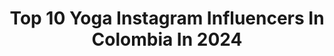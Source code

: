 ---
title: Top 10 Yoga Instagram Influencers In Colombia In 2024
description: >-
  Find top yoga Instagram influencers in Colombia in 2024. Most popular hashtags: #yoga #love #yogacolombia #vida.
platform: Instagram
hits: 36
text_top: Analyze the top-rated Instagram accounts on inBeat.
text_bottom: Our database aggregates 36 Instagram influencers like this in Colombia for you to connect with.
profiles:
  - username: "zuzana_klingrova"
    fullname: >-
      Zuzana Klingrova
    bio: >-
      Yoga therapist, Ayurveda specialist Knihy:Jóga po celý rok,Jóga proti úzkosti a strach,Jóga pro hubnutí a očistu, Ájurvéda a jóga pro ženy 11/2023
    location: "Colombia"
    followers: 38030
    engagement: 319
    commentsToLikes: 0.024259
    id: ck14ilv5yg22q0i19wu5yhqi6
    verified: false
    hashtags: "#studiumjogy, #prirodnipeceoplet, #ajurvedskamedicina, #czechyoga"
  - username: "adrisilvac"
    fullname: >-
      ADRIANA SILVA
    bio: >-
      Actriz 🇨🇴🎭 Amante del Yoga🕉️ Con alma sin límites y Dios en mi💖 FB:Adriana Silva Actriz #adrisilvac @akka.health.bienestar @vivealamar
    location: "Colombia"
    followers: 144035
    engagement: 69
    commentsToLikes: 0.030270
    id: ck6tvbw7tlchz0j71eoccuwmz
    verified: true
    hashtags: "#exploradoradeconsciencia, #happyadri, #respeto, #homemade"
  - username: "medicenmila11"
    fullname: >-
      Camila, me dicen Mila 🔮🪐🦋
    bio: >-
      Maestra de yoga, experta en movimiento y meditación ✨ Te enseño a reducir estrés a través del movimiento, el sonido y la respiración…
    location: "Colombia"
    followers: 35683
    engagement: 66
    commentsToLikes: 0.041447
    id: ck8sxy0ocj2sk0j78yxgw8q8z
    verified: false
    hashtags: "#milabowl, #conectandoconunafoto, #tb"
  - username: "carolinaecovida"
    fullname: >-
      𝐂𝐚𝐫𝐨𝐥𝐢𝐧𝐚 𝐆𝐨𝐧𝐳𝐚𝐥𝐞𝐳 𝐖.
    bio: >-
      Vida Saludable y Sostenible Prana Vinyasa Yoga 200hrs RYT Kundalini Yoga 200hrs PNL Master Practitioner Sacral Sound Healing and Sound Bath
    location: "Colombia"
    followers: 32107
    engagement: 45
    commentsToLikes: 0.007629
    id: ck6u1n4gimqbd0j71hqhpbbv5
    verified: false
    hashtags: "#crecimientopersonal, #yogacolombia, #yogacarolinaecovida, #carolinaecovida"
  - username: "santosalexandra"
    fullname: >-
      Alexa Santos
    bio: >-
      ❤️Amor, Relaciones ☀️♥️ 👦🏻Mamá de Mateo 🎥Journalist | TV Host 🍎Health Coach 🏋🏻🧘‍♀️ Sports & yoga 🍓Food lover 💚Naturaleza 📍Colombia
    location: "Colombia"
    followers: 156672
    engagement: 38
    commentsToLikes: 0.137227
    id: ck6uem1snrqe20j71e0aouth1
    verified: true
    hashtags: "#hazloreal, #publicidad, #hyundaikona, #amor"
  - username: "ania17art"
    fullname: >-
      ania17art.yoga
    bio: >-
      @panamaluxurygardens Alma libre💚 Yoga / Recetas / naturaleza /jardinería
    location: "Colombia"
    followers: 9945
    engagement: 959
    commentsToLikes: 0.089889
    id: ckaoyhmybhke40i78yljrwual
    verified: false
    hashtags: "#sol, #instagood, #instapanama, #delicious"
  - username: "deluzsemilla"
    fullname: >-
      cyan 🌙ॐ ~ yoga & bienestar
    bio: >-
      ✨Profesora de Kundalini Yoga✨ ~ Yoga | Plantas | Bienestar ~ mamá de Sue 🌞 mi sol ✨⬇️LINK APP DE MEDITACIÓN GUIADA⬇️🌞
    location: "Colombia"
    followers: 61381
    engagement: 1715
    commentsToLikes: 0.013835
    id: ck6u1ajahkl4f0j7175jmootb
    verified: false
    hashtags: "#dreamself, #yogacolombia, #diainternacionaldelyoga, #saludmental"
  - username: "justincaruso"
    fullname: >-
      Justin Caruso
    bio: >-
      Decade+ teaching AcroYoga, bodywork & yoga intensives, retreats & teacher trainings worldwide Founder @modernthaischool 📍Medellin 🏊🏼‍♂️🧘🏼‍♂️🙌🏼🕺🏼🗽🌄🛀🏾 🗺
    location: "Colombia"
    followers: 19527
    engagement: 199
    commentsToLikes: 0.062987
    id: ck5hggcoe2mgy0i11ypi3zbuh
    verified: false
    hashtags: "#acroyoga, #yoga, #colombia, #impresionante"
  - username: "layogini"
    fullname: >-
      𓋹 ALEXANDRA 𓂀 La Yogini
    bio: >-
      ✨ 𝐃𝐞𝐬𝐦𝐢𝐭𝐢𝐟𝐢𝐜𝐨 𝐥𝐚 𝐄𝐬𝐩𝐢𝐫𝐢𝐭𝐮𝐚𝐥𝐢𝐝𝐚𝐝 🧘🏻‍♀️ Cursos Online: Yoga, Astro, Magick, Tarot, Meditación y Cristales ✨ Yoga Trainings 🧘🏻‍♂️ MINDSET MENTORSHIP👇🏼
    location: "Colombia"
    followers: 51529
    engagement: 131
    commentsToLikes: 0.040040
    id: ck600z4kkejop0i14pdbrfv7o
    verified: false
    hashtags: "#yogateachertraining, #yogacolombia, #bienestar, #meditacion"
  - username: "changeyourlifewmel"
    fullname: >-
      Melissa 🌶
    bio: >-
      Fitness | Lifestyle ✨🧿👩🏻‍🎓 🇨🇴 - NY 📌
    location: "Colombia"
    followers: 5065
    engagement: 1069
    commentsToLikes: 0.054493
    id: ck8t1veuhx6sp0j7825w41la7
    verified: false
    hashtags: "#shredded, #colombianwomen, #fitnessmotivation, #physique"
---